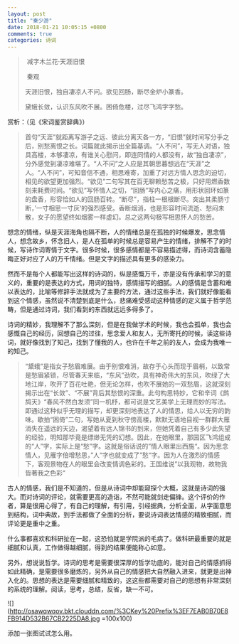 ```yaml
---
layout: post
title: "秦少游"
date: 2018-01-21 10:05:15 +0800
comments: true
categories: 诗词
---
```


> ​			      减字木兰花·天涯旧恨
>
> ​					    秦观
>
> 天涯旧恨，独自凄凉人不问。欲见回肠，断尽金炉小篆香。
>
> 黛蛾长敛，认识东风吹不展。困倚危楼，过尽飞鸿字字愁。

赏析：（见《宋词鉴赏辞典》）

> 首句“天涯”就距离写游子之远、彼此分离天各一方，“旧恨”就时间写分手之后，别愁离恨之长。词篇就此揭示出全篇基调。“人不问”，写无人对语，独具高楼，本够凄凉，有谁关心慰问，即连同情的人都没有，故“独自凄凉”，分外感觉到凄凉难堪了。“人不问”之人应是其朝思暮想远在“天涯”之人。“人不问”，可知音信不通，相思难寄，加重了对远方情人思念的迫切，相见的欲望更加强烈。“欲见”二句写其在百无聊赖愁苦之极，只好用燃香数刻来耗费时间。“欲见”写怀情人之切，“回肠”写内心之痛，用形状回环如篆的盘香，形容恰如人的回肠百转。“断尽”，指柱一根根断尽。突出其柔肠寸断，’一寸相思一寸灰‘的强烈感受。香断烟消，也是形容时间流逝、愁闷未散，女子的愿望终如烟雾一样虚幻。总之这两句极写相思怀人的愁苦。

想念的情绪，纵是天涯海角也隔不断，人的情绪总是在孤独的时候爆发，思念情人，想念故乡，怀念旧人，是人在孤单的时候总是容易产生的情绪，排解不了的时候，写诗作词寄情于文字。很多时候，很多感情都是不容易描述得，而诗词含蓄隐晦正好对应了人的万千情绪。但是文字的描述具有更多的感染力。

然而不是每个人都能写出这样的诗词的，纵是感慨万千，亦是没有传承和学习的意义的，重要的是表达的方式，用词的独特，感情描写的细腻。人的感情是含蓄和难以表达的，比喻等修辞手法就成为了主要的方法，通过这些手法，我们就好像能看到这个情感，虽然说不清楚到底是什么，悲痛难受感动这种情感的定义属于哲学范畴，但是通过诗词，我们看到的东西就远远多得多了。

诗词的精妙，我理解不了那么深刻，但是在我做学术的时候，我也会孤单，我也会感慨自己的经历，回想自己的过往，思念爱人和友人，无所寄托的时候，读这些诗词，就好像找到了知己，找到了懂我的人，也许在千年之前的友人，会成为我唯一的知己。

>“黛蛾”是指女子愁眉难展。由于别恨难消，故存于心头而现于眉梢，以致常是愁眉紧锁，尽管春天来临，“东风”劲吹，具有神奇伟大的东风，吹绿了大地江岸，吹开了百花吐艳，但无论怎样，也吹不展她的一双愁眉，这就深刻揭示出在“长敛”、“不展”背后其愁恨的深重。此句构思特妙，它和辛词《鹧鸪天》“春风不然白发须”同一机杼，都可说是文艺美学上无理而妙的写法。即通过这种似乎无理的描写，却更深刻地表达了人的情思，给人以无穷的韵味。歇拍“困倚”二句，写她从夏到秋守傍高楼，默默无语地目视一群群大雁消失在遥远的天边，渴望着有远人锦书的到来，但她凭着自己有多少此失望的经验，明知那毕竟是缥缈无凭的幻想。因此，在她眼里，那园区飞鸿组成的“人”字，实际上是“愁”字。这就是俗话说的”情人眼里出西施“。因为思念情人，见雁字倍增愁思，”人“字也就变成了”愁“字。因为人在激烈的情感下，客观景物在人的眼里会改变情调色彩的。王国维说”以我观物，故物我皆著我之色彩“

古人的情感，我们是不知道的，但是从诗词中却能窥探个大概，这就是诗词的强大。而对诗词的评论，就需要更高的造诣，不然可能就剑走偏锋。这个评价的作者，算是很用心得了，有自己的理解，有引用，引经据典，分析全面，从字面意思到结构，词中典故，到手法都做了全面的分析，要说诗词表达情感的精致细腻，而评论更是重中之重。

什么事都喜欢和科研扯在一起，这恐怕就是学院派的毛病了。做科研最重要的就是细腻和认真，工作做得越细腻，得到的结果便能称心如意。

另外，想说说哲学。诗词的思考是需要很深厚的哲学功底的，能对自己的情感抓得如此精确，是需要很多磨炼的，另外从自己的情感把大自然融入进来，就更是出神入化的。思想的表达是需要细腻和精致的，这这些都需要对自己的思想有非常深刻的系统的理解。阅读，思考，总结，反省，缺一不可。

![](http://osawqwqov.bkt.clouddn.com/%3CKey%20Prefix%3EF7EAB0B70E8FB914D532B67CB2225DA8.jpg =100x100)





添加一张图试试怎么用。